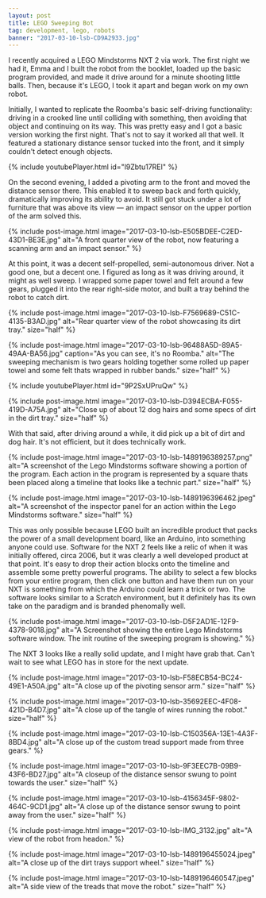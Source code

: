 ```yaml
---
layout: post
title: LEGO Sweeping Bot
tag: development, lego, robots
banner: "2017-03-10-lsb-CD9A2933.jpg"
---
```


I recently acquired a LEGO Mindstorms NXT 2 via work. The first night we had it, Emma and I built the robot from the booklet, loaded up the basic program provided, and made it drive around for a minute shooting little balls. Then, because it's LEGO, I took it apart and began work on my own robot.
<!--more-->

Initially, I wanted to replicate the Roomba's basic self-driving functionality: driving in a crooked line until colliding with something, then avoiding that object and continuing on its way. This was pretty easy and I got a basic version working the first night.  That's not to say it worked all that well. It featured a stationary distance sensor tucked into the front, and it simply couldn't detect enough objects.

{%
	include
	youtubePlayer.html
	id="l9Zbtu17REI"
%}

On the second evening, I added a pivoting arm to the front and moved the distance sensor there. This enabled it to sweep back and forth quickly, dramatically improving its ability to avoid.  It still got stuck under a lot of furniture that was above its view — an impact sensor on the upper portion of the arm solved this. 

{% include
	post-image.html
	image="2017-03-10-lsb-E505BDEE-C2ED-43D1-BE3E.jpg"
	alt="A front quarter view of the robot, now featuring a scanning arm and an impact sensor."
%}

At this point, it was a decent self-propelled, semi-autonomous driver. Not a good one, but a decent one. I figured as long as it was driving around, it might as well sweep. I wrapped some paper towel and felt around a few gears, plugged it into the rear right-side motor, and built a tray behind the robot to catch dirt.

{% include
	post-image.html
	image="2017-03-10-lsb-F7569689-C51C-4135-B3AD.jpg"
	alt="Rear quarter view of the robot showcasing its dirt tray."
	size="half"
%}

{% include
	post-image.html
	image="2017-03-10-lsb-96488A5D-89A5-49AA-BA56.jpg"
	caption="As you can see, it&apos;s no Roomba."
	alt="The sweeping mechanism is two gears holding together some rolled up paper towel and some felt thats wrapped in rubber bands."
	size="half"
%}

{% include youtubePlayer.html id="9P2SxUPruQw" %}

{% include
	post-image.html
	image="2017-03-10-lsb-D394ECBA-F055-419D-A75A.jpg"
	alt="Close up of about 12 dog hairs and some specs of dirt in the dirt tray."
	size="half"
%}

With that said, after driving around a while, it did pick up a bit of dirt and dog hair. It's not efficient, but it does technically work.

{% include
	post-image.html
	image="2017-03-10-lsb-1489196389257.png"
	alt="A screenshot of the Lego Mindstorms software showing a portion of the program. Each action in the program is represented by a square thats been placed along a timeline that looks like a technic part."
	size="half"
%}

{% include
	post-image.html
	image="2017-03-10-lsb-1489196396462.jpeg"
	alt="A screenshot of the inspector panel for an action within the Lego Mindstorms software."
	size="half"
%}

This was only possible because LEGO built an incredible product that packs the power of a small development board, like an Arduino, into something anyone could use. Software for the NXT 2 feels like a relic of when it was initially offered, circa 2006, but it was clearly a well developed product at that point. It's easy to drop their action blocks onto the timeline and assemble some pretty powerful programs. The ability to select a few blocks from your entire program, then click one button and have them run on your NXT is something from which the Arduino could learn a trick or two. The software looks similar to a Scratch environment, but it definitely has its own take on the paradigm and is branded phenomally well.

{% include
	post-image.html
	image="2017-03-10-lsb-D5F2AD1E-12F9-4378-9018.jpg"
	alt="A Screenshot showing the entire Lego Mindstorms software window. The init routine of the sweeping program is showing."
%}

The NXT 3 looks like a really solid update, and I might have grab that. Can't wait to see what LEGO has in store for the next update.


{% include
	post-image.html
	image="2017-03-10-lsb-F58ECB54-BC24-49E1-A50A.jpg"
	alt="A close up of the pivoting sensor arm."
	size="half"
%}

{% include
	post-image.html
	image="2017-03-10-lsb-35692EEC-4F08-421D-B4D7.jpg"
	alt="A close up of the tangle of wires running the robot."
	size="half"
%}

{% include
	post-image.html
	image="2017-03-10-lsb-C150356A-13E1-4A3F-8BD4.jpg"
	alt="A close up of the custom tread support made from three gears."
%}

{% include
	post-image.html
	image="2017-03-10-lsb-9F3EEC7B-09B9-43F6-BD27.jpg"
	alt="A closeup of the distance sensor swung to point towards the user."
	size="half"
%}

{% include
	post-image.html
	image="2017-03-10-lsb-4156345F-9802-464C-9CD1.jpg"
	alt="A close up of the distance sensor swung to point away from the user."
	size="half"
%}

{% include
	post-image.html
	image="2017-03-10-lsb-IMG_3132.jpg"
	alt="A view of the robot from headon."
%}

{% include
	post-image.html
	image="2017-03-10-lsb-1489196455024.jpeg"
	alt="A close up of the dirt trays support wheel."
	size="half"
%}

{% include
	post-image.html
	image="2017-03-10-lsb-1489196460547.jpeg"
	alt="A side view of the treads that move the robot."
	size="half"
%}

